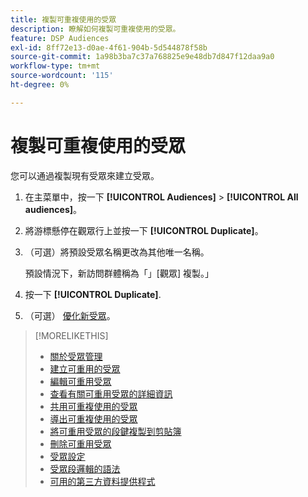 ```yaml
---
title: 複製可重複使用的受眾
description: 瞭解如何複製可重複使用的受眾。
feature: DSP Audiences
exl-id: 8ff72e13-d0ae-4f61-904b-5d544878f58b
source-git-commit: 1a98b3ba7c37a768825e9e48db7d847f12daa9a0
workflow-type: tm+mt
source-wordcount: '115'
ht-degree: 0%

---
```


# 複製可重複使用的受眾

您可以通過複製現有受眾來建立受眾。

1. 在主菜單中，按一下 **[!UICONTROL Audiences]** > **[!UICONTROL All audiences]**。

1. 將游標懸停在觀眾行上並按一下 **[!UICONTROL Duplicate]**。

1. （可選）將預設受眾名稱更改為其他唯一名稱。

   預設情況下，新訪問群體稱為「」[觀眾] 複製。」

1. 按一下 **[!UICONTROL Duplicate]**.

1. （可選） [優化新受眾](reusable-audience-edit.md)。

>[!MORELIKETHIS]
>
>* [關於受眾管理](audience-about.md)
>* [建立可重用的受眾](reusable-audience-create.md)
>* [編輯可重用受眾](reusable-audience-edit.md)
>* [查看有關可重用受眾的詳細資訊](reusable-audience-view-details.md)
>* [共用可重複使用的受眾](reusable-audience-share.md)
>* [導出可重複使用的受眾](reusable-audience-export.md)
>* [將可重用受眾的段鍵複製到剪貼簿](reusable-audience-clipboard.md)
>* [刪除可重用受眾](reusable-audience-delete.md)
>* [受眾設定](audience-settings.md)
>* [受眾段邏輯的語法](audience-segment-logic-syntax.md)
>* [可用的第三方資料提供程式](third-party-data-providers.md)

